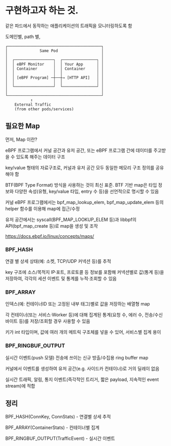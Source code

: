 

# 구현하고자 하는 것.
같은 파드에서 동작하는 애플리케이션의 트래픽을 모니터링하도록 함

도메인별, path 별,
```
┌─────────────────────────────────────────┐
│              Same Pod                   │
│                                         │
│  ┌─────────────────┐  ┌───────────────┐ │
│  │ eBPF Monitor    │  │ Your App      │ │
│  │ Container       │  │ Container     │ │
│  │                 │  │               │ │
│  │ [eBPF Program] ─┼──┼→ [HTTP API]   │ │
│  │                 │  │               │ │
│  └─────────────────┘  └───────────────┘ │
│                                         │
└─────────────────────────────────────────┘
           ↑
    External Traffic
    (from other pods/services)
```
## 필요한 Map
먼저, Map 이란?

eBPF 프로그램에서 커널 공간과 유저 공간, 또는 eBPF 프로그램 간에 데이터를 주고받을 수 있도록 해주는 데이터 구조

key/value 형태의 자료구조로, 커널과 유저 공간 모두 동일한 메모리 구조 정의를 공유해야 함

BTF(BPF Type Format) 방식을 사용하는 것이 최신 표준. BTF 기반 map은 타입 정보와 다양한 속성(유형, key/value 타입, entry 수 등)을 선언적으로 명시할 수 있음

커널 eBPF 프로그램에서는 bpf_map_lookup_elem, bpf_map_update_elem 등의 helper 함수를 이용해 map에 접근/수정

유저 공간에서는 syscall(BPF_MAP_LOOKUP_ELEM 등)과 libbpf의 API(bpf_map_create 등)로 map을 생성 및 조작

https://docs.ebpf.io/linux/concepts/maps/

### BPF_HASH
연결 별 상세 상태(예: 소켓, TCP/UDP 커넥션 등)를 추적

key 구조에 소스/목적지 IP·포트, 프로토콜 등 정보를 포함해 커넥션별로 값(통계 등)을 저장하여, 각각의 세션 이벤트 및 통계를 누적·조회할 수 있음

### BPF_ARRAY
인덱스(예: 컨테이너ID 또는 고정된 내부 태그)별로 값을 저장하는 배열형 map

각 컨테이너(또는 서비스·Worker 등)에 대해 집계된 통계(요청 수, 에러 수, 전송/수신 바이트 등)를 저장/조회할 경우 사용할 수 있음

키가 int 타입이며, 값에 여러 개의 메트릭 구조체를 넣을 수 있어, 서비스별 집계 용이

### BPF_RINGBUF_OUTPUT
실시간 이벤트(push 모델) 전송에 쓰이는 신규 방출/수집용 ring buffer map

커널에서 이벤트를 생성하여 유저 공간(e.g. 사이드카 컨테이너)로 거의 딜레이 없음

실시간 트래픽, 알림, 통지 이벤트(즉각적인 트리거, 짧은 payload, 지속적인 event stream)에 적합


## 정리
BPF_HASH(ConnKey, ConnStats) - 연결별 상세 추적

BPF_ARRAY(ContainerStats) - 컨테이너별 집계

BPF_RINGBUF_OUTPUT(TrafficEvent) - 실시간 이벤트